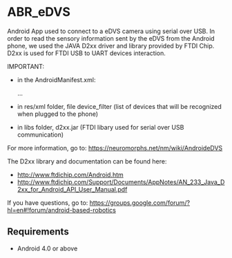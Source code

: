ABR_eDVS
========

Android App used to connect to a eDVS camera using serial over USB.
In order to read the sensory information sent by the eDVS from the Android phone, we used the JAVA D2xx driver and library provided by FTDI Chip. 
D2xx is used for FTDI USB to UART devices interaction.

IMPORTANT:

- in the AndroidManifest.xml:

	<uses-feature android:name="android.hardware.usb.host" />
	...
    <intent-filter>
    <action android:name="android.hardware.usb.action.USB_DEVICE_ATTACHED" />
    </intent-filter>

    <meta-data
      android:name="android.hardware.usb.action.USB_DEVICE_ATTACHED"
      android:resource="@xml/device_filter" />
      
- in res/xml folder, file device_filter (list of devices that will be recognized when plugged to the phone)

- in libs folder, d2xx.jar (FTDI libary used for serial over USB communication)


For more information, go to:
https://neuromorphs.net/nm/wiki/AndroideDVS

The D2xx library and documentation can be found here:

- http://www.ftdichip.com/Android.htm
- http://www.ftdichip.com/Support/Documents/AppNotes/AN_233_Java_D2xx_for_Android_API_User_Manual.pdf

If you have questions, go to:
https://groups.google.com/forum/?hl=en#!forum/android-based-robotics


Requirements
------------

- Android 4.0 or above
